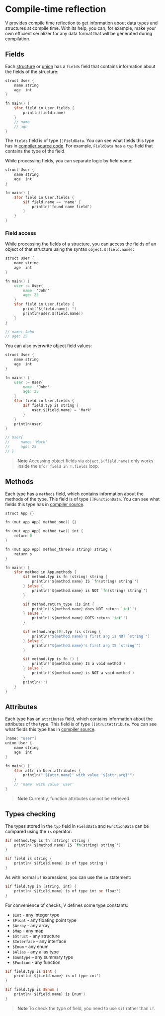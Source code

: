 # Compile-time reflection

V provides compile time reflection to get information about data types and structures at compile
time.
With its help, you can, for example, make your own efficient serializer for any data format that
will be generated during compilation.

## Fields

Each
[structure](../structs/overview.md)
or
[union](../unions.md)
has a `fields` field that contains information about the fields of the structure:

```v play
struct User {
	name string
	age  int
}

fn main() {
	$for field in User.fields {
		println(field.name)
	}
	// name
	// age
}
```

The `fields` field is of type `[]FieldData`.
You can see what fields this type has in
[compiler source code](https://github.com/vlang/v/blob/d3870a0c7e380cc8fcfd80e176e30f82f774ff5f/vlib/builtin/builtin.v#L111).
For example, `FieldData` has a `typ` field that contains the type of the field.

While processing fields, you can separate logic by field name:

```v play
struct User {
	name string
	age  int
}

fn main() {
	$for field in User.fields {
		$if field.name == 'name' {
			println('found name field')
		}
	}
}
```

### Field access

While processing the fields of a structure, you can access the fields of
an object of that structure using the syntax `object.$(field.name)`:

```v play
struct User {
    name string
    age  int
}

fn main() {
    user := User{
        name: 'John'
        age: 25
    }
    $for field in User.fields {
        print('${field.name}: ')
        println(user.$(field.name))
    }
}

// name: John
// age: 25
```

You can also overwrite object field values:

```v play
struct User {
    name string
    age  int
}

fn main() {
    user := User{
        name: 'John'
        age: 25
    }
    $for field in User.fields {
		$if field.typ is string {
        	user.$(field.name) = 'Mark'
		}
    }
    println(user)
}

// User{
//     name: 'Mark'
//     age: 25
// }
```

> **Note**
> Accessing object fields via `object.$(field.name)` only works
> inside the `$for field in T.fields` loop.

## Methods

Each type has a `methods` field, which contains information about the methods of the type.
This field is of type `[]FunctionData`.
You can see what fields this type has in
[compiler source](https://github.com/vlang/v/blob/b6ecd634e3174d657c60a061ad74d31705f12f5f/vlib/builtin/builtin.v#L101).

```v play
struct App {}

fn (mut app App) method_one() {}

fn (mut app App) method_two() int {
	return 0
}

fn (mut app App) method_three(s string) string {
	return s
}

fn main() {
	$for method in App.methods {
		$if method.typ is fn (string) string {
			println('${method.name} IS `fn(string) string`')
		} $else {
			println('${method.name} is NOT `fn(string) string`')
		}

		$if method.return_type !is int {
			println('${method.name} does NOT return `int`')
		} $else {
			println('${method.name} DOES return `int`')
		}

		$if method.args[0].typ !is string {
			println("${method.name}'s first arg is NOT `string`")
		} $else {
			println("${method.name}'s first arg IS `string`")
		}

		$if method.typ is fn () {
			println('${method.name} IS a void method')
		} $else {
			println('${method.name} is NOT a void method')
		}
		println('')
	}
}
```

## Attributes

Each type has an `attributes` field, which contains information about the attributes of the type.
This field is of type `[]StructAttribute`.
You can see what fields this type has in
[compiler source](https://github.com/vlang/v/blob/b6ecd634e3174d657c60a061ad74d31705f12f5f/vlib/builtin/builtin.v#L142).

```v play
[name: "user"]
union User {
	name string
	age  int
}

fn main() {
	$for attr in User.attributes {
		println("'${attr.name}' with value '${attr.arg}'")
	}
	// 'name' with value 'user'
}
```

> **Note**
> Currently, function attributes cannot be retrieved.

## Types checking

The types stored in the `typ` field in `FieldData` and `FunctionData` can be compared using the `is`
operator:

```v failcompile
$if method.typ is fn (string) string {
	println('${method.name} IS `fn(string) string`')
}

$if field is string {
	println('${field.name} is of type string')
}
```

As with normal `if` expressions, you can use the `in` statement:

```v failcompile
$if field.typ in [string, int] {
	println('${field.name} is of type int or float')
}
```

For convenience of checks, V defines some type constants:

- `$Int` - any integer type
- `$Float` - any floating point type
- `$Array` - any array
- `$Map` - any map
- `$Struct` - any structure
- `$Interface` - any interface
- `$Enum` – any enum
- `$Alias` - any alias type
- `$Sumtype` – any summary type
- `$Funtion` - any function

```v failcompile
$if field.typ is $Int {
	println('${field.name} is of type int')
}

$if field.typ is $Enum {
	println('${field.name} is Enum')
}
```

> **Note**
> To check the type of field, you need to use `$if` rather than `if`.
